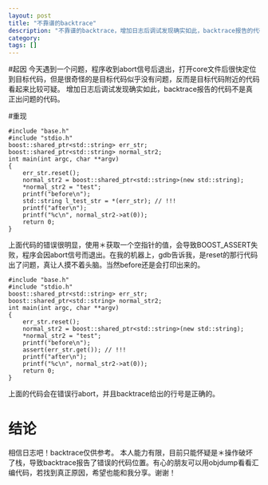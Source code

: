 ```yaml
---
layout: post
title: "不靠谱的backtrace"
description: "不靠谱的backtrace，增加日志后调试发现确实如此，backtrace报告的代码不是真正出问题的代码。"
category: 
tags: []
---
```


#起因
今天遇到一个问题，程序收到abort信号后退出，打开core文件后很快定位到目标代码，但是很奇怪的是目标代码似乎没有问题，反而是目标代码附近的代码看起来比较可疑。
增加日志后调试发现确实如此，backtrace报告的代码不是真正出问题的代码。

#重现

    #include "base.h"
    #include "stdio.h"
    boost::shared_ptr<std::string> err_str;
    boost::shared_ptr<std::string> normal_str2;
    int main(int argc, char **argv)
    {
        err_str.reset();
        normal_str2 = boost::shared_ptr<std::string>(new std::string);
        *normal_str2 = "test";
        printf("before\n");
        std::string l_test_str = *(err_str); // !!!
        printf("after\n");
        printf("%c\n", normal_str2->at(0));
        return 0;
    }

上面代码的错误很明显，使用＊获取一个空指针的值，会导致BOOST_ASSERT失败，程序会因abort信号而退出。在我的机器上，gdb告诉我，是reset的那行代码出了问题，真让人摸不着头脑。当然before还是会打印出来的。

    #include "base.h"
    #include "stdio.h"
    boost::shared_ptr<std::string> err_str;
    boost::shared_ptr<std::string> normal_str2;
    int main(int argc, char **argv)
    {
        err_str.reset();
        normal_str2 = boost::shared_ptr<std::string>(new std::string);
        *normal_str2 = "test";
        printf("before\n");
        assert(err_str.get()); // !!!
        printf("after\n");
        printf("%c\n", normal_str2->at(0));
        return 0;
    }

上面的代码会在错误行abort，并且backtrace给出的行号是正确的。

# 结论
相信日志吧！backtrace仅供参考。
本人能力有限，目前只能怀疑是＊操作破坏了栈，导致backtrace报告了错误的代码位置。有心的朋友可以用objdump看看汇编代码，若找到真正原因，希望也能和我分享。谢谢！
